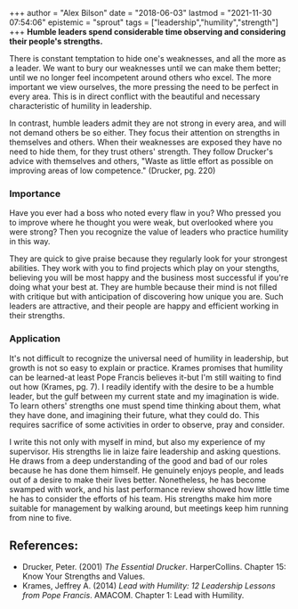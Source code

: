 +++
author = "Alex Bilson"
date = "2018-06-03"
lastmod = "2021-11-30 07:54:06"
epistemic = "sprout"
tags = ["leadership","humility","strength"]
+++
**Humble leaders spend considerable time observing and considering their people's strengths.**

There is constant temptation to hide one's weaknesses, and all the more as a leader.  We want to bury our weaknesses until we can make them better; until we no longer feel incompetent around others who excel.  The more important we view ourselves, the more pressing the need to be perfect in every area.  This is in direct conflict with the beautiful and necessary characteristic of humility in leadership.

In contrast, humble leaders admit they are not strong in every area, and will not demand others be so either.  They focus their attention on strengths in themselves and others.  When their weaknesses are exposed they have no need to hide them, for they trust others' strength.  They follow Drucker's advice with themselves and others, "Waste as little effort as possible on improving areas of low competence." (Drucker, pg. 220)

### Importance

Have you ever had a boss who noted every flaw in you?  Who pressed you to improve where he thought you were weak, but overlooked where you were strong?  Then you recognize the value of leaders who practice humility in this way.

They are quick to give praise because they regularly look for your strongest abilities.  They work with you to find projects which play on your stengths, believing you will be most happy and the business most successful if you're doing what your best at.  They are humble because their mind is not filled with critique but with anticipation of discovering how unique you are.  Such leaders are attractive, and their people are happy and efficient working in their strengths.

### Application

It's not difficult to recognize the universal need of humility in leadership, but growth is not so easy to explain or practice.  Krames promises that humility can be learned-at least Pope Francis believes it-but I'm still waiting to find out how (Krames, pg. 7).  I readily identify with the desire to be a humble leader, but the gulf between my current state and my imagination is wide.  To learn others' strengths one must spend time thinking about them, what they have done, and imagining their future, what they could do.  This requires sacrifice of some activities in order to observe, pray and consider.

I write this not only with myself in mind, but also my experience of my supervisor.  His strengths lie in laize faire leadership and asking questions.  He draws from a deep understanding of the good and bad of our roles because he has done them himself.  He genuinely enjoys people, and leads out of a desire to make their lives better.  Nonetheless, he has become swamped with work, and his last performance review showed how little time he has to consider the efforts of his team.  His strengths make him more suitable for management by walking around, but meetings keep him running from nine to five.

## References:

- Drucker, Peter. (2001) _The Essential Drucker_. HarperCollins. Chapter 15: Know Your Strengths and Values.
- Krames, Jeffrey A. (2014) _Lead with Humility: 12 Leadership Lessons from Pope Francis_. AMACOM. Chapter 1: Lead with Humility.
